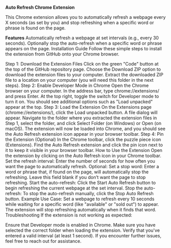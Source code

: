 **Auto Refresh Chrome Extension**

This Chrome extension allows you to automatically refresh a webpage every X seconds (as set by you) and stop refreshing when a specific word or phrase is found on the page.

**Features**
Automatically refresh a webpage at set intervals (e.g., every 30 seconds).
Optionally stop the auto-refresh when a specific word or phrase appears on the page.
Installation Guide
Follow these simple steps to install the extension from GitHub onto your Chrome browser.

Step 1: Download the Extension Files
Click on the green "Code" button at the top of the GitHub repository page.
Choose the Download ZIP option to download the extension files to your computer.
Extract the downloaded ZIP file to a location on your computer (you will need this folder in the next steps).
Step 2: Enable Developer Mode in Chrome
Open the Chrome browser on your computer.
In the address bar, type chrome://extensions/ and press Enter.
At the top right, toggle the switch for Developer mode to turn it on. You should see additional options such as "Load unpacked" appear at the top.
Step 3: Load the Extension
On the Extensions page (chrome://extensions/), click the Load unpacked button.
A file dialog will appear. Navigate to the folder where you extracted the extension files in Step 1, select the folder, and click Select Folder (on Windows) or Open (on macOS).
The extension will now be loaded into Chrome, and you should see the Auto Refresh extension icon appear in your browser toolbar.
Step 4: Pin the Extension (Optional)
In the Chrome toolbar, click the puzzle piece icon (Extensions).
Find the Auto Refresh extension and click the pin icon next to it to keep it visible in your browser toolbar.
How to Use the Extension
Open the extension by clicking on the Auto Refresh icon in your Chrome toolbar.
Set the refresh interval:
Enter the number of seconds for how often you want the page to automatically refresh.
Optional: Set a stop word:
Enter a word or phrase that, if found on the page, will automatically stop the refreshing. Leave this field blank if you don’t want the page to stop refreshing.
Start the auto-refresh:
Click the Start Auto Refresh button to begin refreshing the current webpage at the set interval.
Stop the auto-refresh:
To stop the auto-refresh manually, click the Stop Auto Refresh button.
Example Use Case:
Set a webpage to refresh every 10 seconds while waiting for a specific word (like "available" or "sold out") to appear. The extension will stop refreshing automatically when it finds that word.
Troubleshooting
If the extension is not working as expected:

Ensure that Developer mode is enabled in Chrome.
Make sure you have selected the correct folder when loading the extension.
Verify that you've entered a valid interval (at least 1 second).
If you encounter further issues, feel free to reach out for assistance.
